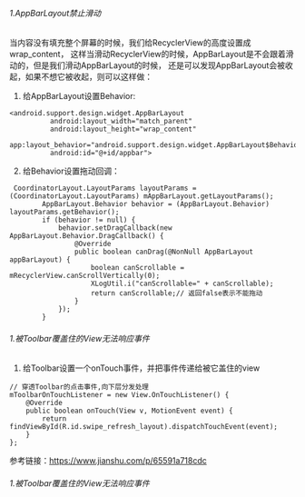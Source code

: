 ###### 1.AppBarLayout禁止滑动
  当内容没有填充整个屏幕的时候，我们给RecyclerView的高度设置成wrap_content，
  这样当滑动RecyclerView的时候，AppBarLayout是不会跟着滑动的，但是我们滑动AppBarLayout的时候，
  还是可以发现AppBarLayout会被收起，如果不想它被收起，则可以这样做：
  1. 给AppBarLayout设置Behavior:
  ```
  <android.support.design.widget.AppBarLayout
            android:layout_width="match_parent"
            android:layout_height="wrap_content"
            app:layout_behavior="android.support.design.widget.AppBarLayout$Behavior"
            android:id="@+id/appbar">
 ```
 2. 给Behavior设置拖动回调：
```
 CoordinatorLayout.LayoutParams layoutParams = (CoordinatorLayout.LayoutParams) mAppBarLayout.getLayoutParams();
        AppBarLayout.Behavior behavior = (AppBarLayout.Behavior) layoutParams.getBehavior();
        if (behavior != null) {
            behavior.setDragCallback(new AppBarLayout.Behavior.DragCallback() {
                @Override
                public boolean canDrag(@NonNull AppBarLayout appBarLayout) {
                    boolean canScrollable = mRecyclerView.canScrollVertically(0);
                    XLogUtil.i("canScrollable=" + canScrollable);
                    return canScrollable;// 返回false表示不能拖动
                }
            });
        }
```

###### 1.被Toolbar覆盖住的View无法响应事件
1. 给Toolbar设置一个onTouch事件，并把事件传递给被它盖住的view
```
// 穿透Toolbar的点击事件,向下层分发处理
mToolbarOnTouchListener = new View.OnTouchListener() {
    @Override
    public boolean onTouch(View v, MotionEvent event) {
        return findViewById(R.id.swipe_refresh_layout).dispatchTouchEvent(event);
    }
};
```
参考链接：https://www.jianshu.com/p/65591a718cdc


###### 1.被Toolbar覆盖住的View无法响应事件
